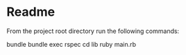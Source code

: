 # Readme

From the project root directory run the following commands:

bundle
bundle exec rspec
cd lib
ruby main.rb